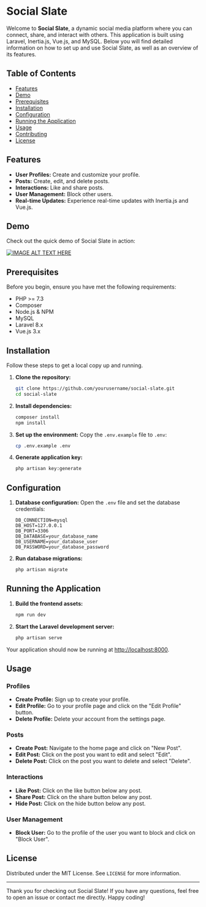 # Social Slate

Welcome to **Social Slate**, a dynamic social media platform where you can connect, share, and interact with others. This application is built using Laravel, Inertia.js, Vue.js, and MySQL. Below you will find detailed information on how to set up and use Social Slate, as well as an overview of its features.

## Table of Contents

- [Features](#features)
- [Demo](#demo)
- [Prerequisites](#prerequisites)
- [Installation](#installation)
- [Configuration](#configuration)
- [Running the Application](#running-the-application)
- [Usage](#usage)
- [Contributing](#contributing)
- [License](#license)

## Features

- **User Profiles:** Create and customize your profile.
- **Posts:** Create, edit, and delete posts.
- **Interactions:** Like and share posts.
- **User Management:** Block other users.
- **Real-time Updates:** Experience real-time updates with Inertia.js and Vue.js.

## Demo

Check out the quick demo of Social Slate in action:

[![IMAGE ALT TEXT HERE](https://img.youtube.com/vi/YOUTUBE_VIDEO_ID_HERE/0.jpg)]([https://youtu.be/GTKO1JElziw?si=PLawIYnsM9WWj1Mz])

## Prerequisites

Before you begin, ensure you have met the following requirements:

- PHP >= 7.3
- Composer
- Node.js & NPM
- MySQL
- Laravel 8.x
- Vue.js 3.x

## Installation

Follow these steps to get a local copy up and running.

1. **Clone the repository:**
    ```bash
    git clone https://github.com/yourusername/social-slate.git
    cd social-slate
    ```

2. **Install dependencies:**
    ```bash
    composer install
    npm install
    ```

3. **Set up the environment:**
    Copy the `.env.example` file to `.env`:
    ```bash
    cp .env.example .env
    ```

4. **Generate application key:**
    ```bash
    php artisan key:generate
    ```

## Configuration

1. **Database configuration:**
    Open the `.env` file and set the database credentials:
    ```plaintext
    DB_CONNECTION=mysql
    DB_HOST=127.0.0.1
    DB_PORT=3306
    DB_DATABASE=your_database_name
    DB_USERNAME=your_database_user
    DB_PASSWORD=your_database_password
    ```

2. **Run database migrations:**
    ```bash
    php artisan migrate
    ```

## Running the Application

1. **Build the frontend assets:**
    ```bash
    npm run dev
    ```

2. **Start the Laravel development server:**
    ```bash
    php artisan serve
    ```

Your application should now be running at [http://localhost:8000](http://localhost:8000).

## Usage

### Profiles

- **Create Profile:** Sign up to create your profile.
- **Edit Profile:** Go to your profile page and click on the "Edit Profile" button.
- **Delete Profile:** Delete your account from the settings page.

### Posts

- **Create Post:** Navigate to the home page and click on "New Post".
- **Edit Post:** Click on the post you want to edit and select "Edit".
- **Delete Post:** Click on the post you want to delete and select "Delete".

### Interactions

- **Like Post:** Click on the like button below any post.
- **Share Post:** Click on the share button below any post.
- **Hide Post:** Click on the hide button below any post.

### User Management

- **Block User:** Go to the profile of the user you want to block and click on "Block User".


## License

Distributed under the MIT License. See `LICENSE` for more information.

---

Thank you for checking out Social Slate! If you have any questions, feel free to open an issue or contact me directly. Happy coding!
